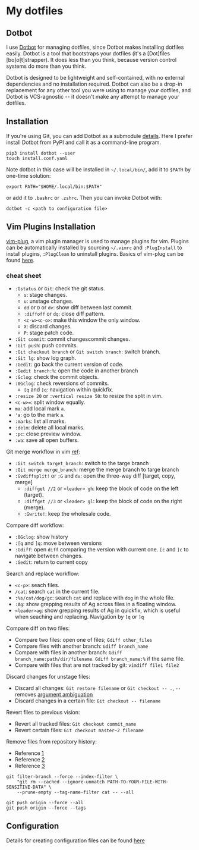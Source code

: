 # My dotfiles 


## Dotbot
I use [Dotbot](https://github.com/anishathalye/dotbot) for managing dotfiles,
since Dotbot makes installing dotfiles easily. Dotbot is a tool that bootstraps
your dotfiles (it's a [Dot]files [bo]o[t]strapper). It does less than you think,
because version control systems do more than you think.

Dotbot is designed to be lightweight and self-contained, with no external
dependencies and no installation required. Dotbot can also be a drop-in
replacement for any other tool you were using to manage your dotfiles, and
Dotbot is VCS-agnostic -- it doesn't make any attempt to manage your dotfiles.


## Installation
If you're using Git, you can add Dotbot as a submodule 
[details](.https://github.com/anishathalye/dotbot#integrate-with-existing-dotfiles).
Here I prefer install Dotbot from PyPI and call it as a command-line program.
```shell
pip3 install dotbot --user
touch install.conf.yaml
```

Note dotbot in this case will be installed in `~/.local/bin/`, add it to `$PATH`
by one-time solution:
```shell
export PATH="$HOME/.local/bin:$PATH"
```
or add it to `.bashrc` or `.zshrc`. Then you can invoke Dotbot with:
```shell
dotbot -c <path to configuration file>
```

## Vim Plugins Installation
[vim-plug](https://github.com/junegunn/vim-plug), a vim plugin manager is used
to manage plugins for vim. Plugins can be automatically installed by sourcing
`~/.vimrc` and `:PlugInstall` to install plugins, `:PlugClean` to uninstall
plugins. Basics of vim-plug can be found [here](https://github.com/junegunn/vim-plug/wiki/tutorial).

### cheat sheet
- `:Gstatus` or `Git`: check the git status. 
    - `s`: stage changes.
    - `u`: unstage changes.
    - `dd` or `D` or `dv`: show diff between last commit.
    - `:diffoff` or `dq`: close diff pattern.
    - `<c-w><c-o>`: make this window the only window.
    - `X`: discard changes.
    - `P`: stage patch code.
- `:Git commit`: commit changescommit changes.
- `:Git push`: push commits.
- `:Git checkout branch` or `Git switch branch`: switch branch.
- `:Git lg`: show log graph.
- `:Gedit`: go back the current version of code.
- `:Gedit branch:%`: open the code in another branch
- `:Gclog`: check the commit objects.
- `:0Gclog`: check reversions of commits. 
    - `[q` and `]q`: navigation within quickfix.
- `:resize 20` or `:vertical resize 50`: to resize the split in vim.
- `<c-w>=`: split window equally.
- `ma`: add local mark `a`.
- `'a`: go to the mark `a`.
- `:marks`: list all marks.
- `:delm`: delete all local marks.
- `:pc`: close preview window.
- `:wa`: save all open buffers.


Git merge workflow in vim [ref](http://vimcasts.org/episodes/fugitive-vim-resolving-merge-conflicts-with-vimdiff/):
- `:Git switch target_branch`: switch to the targe branch
- `:Git merge merge_branch`: merge the merge branch to targe branch
- `:Gvdiffsplit!` or `:G` and `dv`: open the three-way diff [target, copy, merge]
    - `:diffget //2` or `<leader> gh`: keep the block of code on the left (target).
    - `:diffget //3` or `<leader> gl`: keep the block of code on the right (merge).
    - `:Gwrite!`: keep the wholesale code.


Compare diff workflow:
- `:0Gclog`: show history
- `:[q` and `]q`: move between versions
- `:Gdiff`: open `diff` comparing the version with current one. `[c` and `]c` to navigate between changes.
- `:Gedit`: return to current copy

Search and replace workflow:
- `<c-p>`: seach files.
- `/cat`: search `cat` in the current file.
- `:%s/cat/dog/gc`: search `cat` and replace with `dog` in the whole file.
- `:Ag`: show grepping results of Ag across files in a floating window. 
- `<leader>ag`: show grepping results of Ag in quickfix, which is useful when
  seaching and replacing. Navigation by `[q` or `]q`


Compare diff on two files:
- Compare two files: open one of files; `Gdiff other_files`
- Compare files with another branch: `Gdiff branch_name`
- Compare with files in another branch: `Gdiff branch_name:path/dir/filename`. `Gdiff branch_name:%` if the same file.
- Compare with files that are not tracked by git: `vimdiff file1 file2`


Discard changes for unstage files:
- Discard all changes: `Git restore filename` or `Git checkout -- .`, `--` removes 
[argument ambiguation](https://git-scm.com/docs/git-checkout#_argument_disambiguation)
- Discard changes in a certain file: `Git checkout -- filename`


Revert files to previous vision:
- Revert all tracked files: `Git checkout commit_name`
- Revert certain files: `Git checkout master~2 filename`


Remove files from repository history:
- Reference [1](https://docs.github.com/en/free-pro-team@latest/github/authenticating-to-github/removing-sensitive-data-from-a-repository)
- Reference [2](https://dalibornasevic.com/posts/2-permanently-remove-files-and-folders-from-a-git-repository)
- Reference [3](https://github.com/18F/C2/issues/439)
```shell
git filter-branch --force --index-filter \
    "git rm --cached --ignore-unmatch PATH-TO-YOUR-FILE-WITH-SENSITIVE-DATA" \
    --prune-empty --tag-name-filter cat -- --all

git push origin --force --all
git push origin --force --tags
```

## Configuration
Details for creating configuration files can be found 
[here](https://github.com/anishathalye/dotbot/tree/f5e019105ec5a70a71d5afa78dc44baa0e87b721#configuration)
